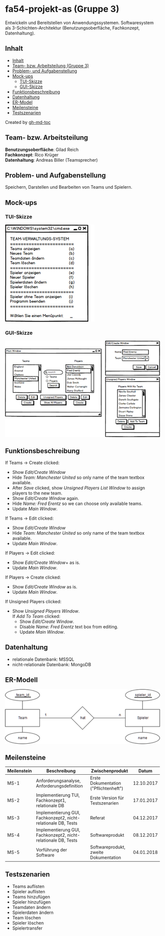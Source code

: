 # fa54-projekt-as (Gruppe 3)

Entwickeln und Bereitstellen von Anwendungssystemen. Softwaresystem als 3-Schichten-Architektur (Benutzungsoberfläche, Fachkonzept, Datenhaltung).

## Inhalt

* [Inhalt](#inhalt)
* [Team\- bzw\. Arbeitsteilung (Gruppe 3)](#team--bzw-arbeitsteilung-gruppe-3)
* [Problem\- und Aufgabenstellung](#problem--und-aufgabenstellung)
* [Mock\-ups](#mock-ups)
  * [TUI\-Skizze](#tui-skizze)
  * [GUI\-Skizze](#gui-skizze)
* [Funktionsbeschreibung](#funktionsbeschreibung)
* [Datenhaltung](#datenhaltung)
* [ER\-Model](#er-model)
* [Meilensteine](#meilensteine)
* [Testszenarien](#testszenarien)


Created by [gh-md-toc](https://github.com/ekalinin/github-markdown-toc.go)

## Team- bzw. Arbeitsteilung

**Benutzungsoberfläche**: Gilad Reich  
**Fachkonzept**: Rico Krüger  
**Datenhaltung**: Andreas Biller (Teamsprecher)  

## Problem- und Aufgabenstellung

Speichern, Darstellen und Bearbeiten von Teams und Spielern.

## Mock-ups

### TUI-Skizze

![Text User Interface](/pictures/TUI_Mockup.png)

### GUI-Skizze

![Text User Interface](/pictures/GUI_Mockup.png)

## Funktionsbeschreibung

If Teams -> Create clicked:  
- Show *Edit/Create Window*  
- Hide *Team: Manchester United* so only name of the team textbox available.  
- After *Save* clicked, show *Unsigned Players List Window* to assign players to the new team.  
- Show *Edit/Create Window* again.  
- Hide *Name: Fred Erentz* so we can choose only available teams.  
- Update *Main Window*.  

If Teams -> Edit clicked:  
- Show *Edit/Create Window*  
- Hide *Team: Manchester United* so only name of the team textbox available.  
- Update *Main Window*.  

If Players -> Edit clicked:  
- Show *Edit/Create Window*+ as is.  
- Update *Main Window*.  

If Players -> Create clicked:  
- Show *Edit/Create Window* as is.  
- Update *Main Window*.  

If Unsigned Players clicked:  
- Show *Unsigned Players Window*.  
  If *Add To Team* clicked:  
  - Show *Edit/Create Window*.  
  - Disable *Name: Fred Erentz* text box from editing.  
  - Update *Main Window*.  

## Datenhaltung

- relationale Datenbank: MSSQL  
- nicht-relationale Datenbank: MongoDB  

## ER-Modell

![Entitytype Relationshiptype Modell](/pictures/ER_Model.png)

## Meilensteine

**Meilenstein** | **Beschreibung** | **Zwischenprodukt** | **Datum**
--- | --- | --- | --- 
MS-1 | Anforderungsanalyse, Anforderungsdefinition | Erste Dokumentation ("Pflichtenheft") | 12.10.2017
MS-2 | Implementierung TUI, Fachkonzept1, relationale DB | Erste Version für Testszenarien | 17.01.2017
MS-3 | Implementierung GUI, Fachkonzept2, nicht-relationale DB, Tests | Referat | 04.12.2017
MS-4 | Implementierung GUI, Fachkonzept2, nicht-relationale DB, Tests | Softwareprodukt | 08.12.2017
MS-5 | Vorführung der Software | Softwareprodukt, zweite Dokumentation | 04.01.2018

## Testszenarien

- Teams auflisten
- Spieler auflisten
- Teams hinzufügen
- Spieler hinzufügen
- Teamdaten ändern
- Spielerdaten ändern
- Team löschen
- Spieler löschen
- Spielertransfer

